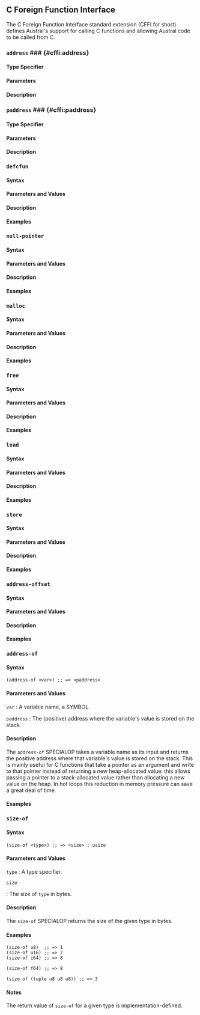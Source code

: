 ## C Foreign Function Interface

The C Foreign Function Interface standard extension (CFFI for short) defines
Austral's support for calling C functions and allowing Austral code to be called
from C.

### `address` ### {#cffi:address}

#### Type Specifier

#### Parameters

#### Description

### `paddress` ### {#cffi:paddress}

#### Type Specifier

#### Parameters

#### Description

### `defcfun`

#### Syntax

#### Parameters and Values

#### Description

#### Examples

### `null-pointer`

#### Syntax

#### Parameters and Values

#### Description

#### Examples

### `malloc`

#### Syntax

#### Parameters and Values

#### Description

#### Examples

### `free`

#### Syntax

#### Parameters and Values

#### Description

#### Examples

### `load`

#### Syntax

#### Parameters and Values

#### Description

#### Examples

### `store`

#### Syntax

#### Parameters and Values

#### Description

#### Examples

### `address-offset`

#### Syntax

#### Parameters and Values

#### Description

#### Examples

### `address-of`

#### Syntax

```
(address-of <var>) ;; => <paddress>
```

#### Parameters and Values

`var`
:   A variable name, a SYMBOL.

`paddress`
:   The (positive) address where the variable's value is stored on the stack.

#### Description

The `address-of` SPECIALOP takes a variable name as its input and returns the
positive address where that variable's value is stored on the stack. This is
mainly useful for C functions that take a pointer as an argument and write to
that pointer instead of returning a new heap-allocated value: this allows
passing a pointer to a stack-allocated value rather than allocating a new value
on the heap. In hot loops this reduction in memory pressure can save a great
deal of time.

#### Examples

### `size-of`

#### Syntax

```
(size-of <type>) ;; => <size> : usize
```

#### Parameters and Values

`type`
:   A type specifier.

`size`

:   The size of `type` in bytes.

#### Description

The `size-of` SPECIALOP returns the size of the given type in bytes.

#### Examples

```
(size-of u8)  ;; => 1
(size-of u16) ;; => 2
(size-of i64) ;; => 8

(size-of f64) ;; => 8

(size-of (tuple u8 u8 u8)) ;; => 3
```

#### Notes

The return value of `size-of` for a given type is implementation-defined.
